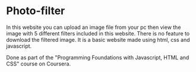 # Photo-filter
In this website you can upload an image file from your pc then view the image with 5 different filters included in this website. There is no feature to download the filtered image. It is a basic website made using html, css and javascript.

Done as part of the "Programming Foundations with Javascript, HTML and CSS" course on Coursera.
